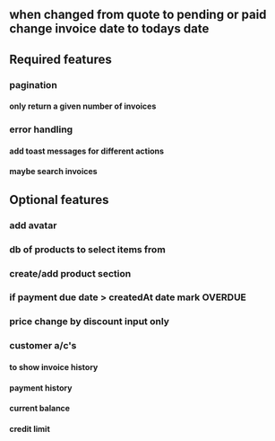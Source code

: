 ## when changed from quote to pending or paid change invoice date to todays date

## Required features

### pagination

#### only return a given number of invoices

### error handling

#### add toast messages for different actions

<!-- #### Validate Inputs -->

<!-- ### dates -->

<!-- #### date logic creation date + paymentTerms -->

<!-- #### check date formats too -->

<!-- ### filter -->

<!-- #### filter invoices by payment status -->

#### maybe search invoices

<!-- ### css

#### fonts need some set sizes

#### colors in light mode

#### Items table vs grid pick one (grid?) -->

## Optional features

### add avatar

<!-- ### user authentication -->

### db of products to select items from

### create/add product section

### if payment due date > createdAt date mark OVERDUE

### price change by discount input only


### customer a/c's

#### to show invoice history

#### payment history

#### current balance 

#### credit limit
